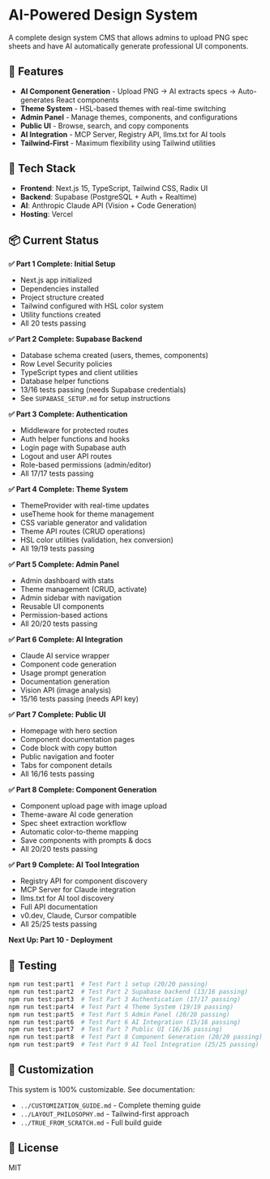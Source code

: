 # AI-Powered Design System

A complete design system CMS that allows admins to upload PNG spec sheets and have AI automatically generate professional UI components.

## 🎯 Features

- **AI Component Generation** - Upload PNG → AI extracts specs → Auto-generates React components
- **Theme System** - HSL-based themes with real-time switching
- **Admin Panel** - Manage themes, components, and configurations
- **Public UI** - Browse, search, and copy components
- **AI Integration** - MCP Server, Registry API, llms.txt for AI tools
- **Tailwind-First** - Maximum flexibility using Tailwind utilities

## 🚀 Tech Stack

- **Frontend**: Next.js 15, TypeScript, Tailwind CSS, Radix UI
- **Backend**: Supabase (PostgreSQL + Auth + Realtime)
- **AI**: Anthropic Claude API (Vision + Code Generation)
- **Hosting**: Vercel

## 📦 Current Status

**✅ Part 1 Complete: Initial Setup**
- Next.js app initialized
- Dependencies installed
- Project structure created
- Tailwind configured with HSL color system
- Utility functions created
- All 20 tests passing

**✅ Part 2 Complete: Supabase Backend**
- Database schema created (users, themes, components)
- Row Level Security policies
- TypeScript types and client utilities
- Database helper functions
- 13/16 tests passing (needs Supabase credentials)
- See `SUPABASE_SETUP.md` for setup instructions

**✅ Part 3 Complete: Authentication**
- Middleware for protected routes
- Auth helper functions and hooks
- Login page with Supabase auth
- Logout and user API routes
- Role-based permissions (admin/editor)
- All 17/17 tests passing

**✅ Part 4 Complete: Theme System**
- ThemeProvider with real-time updates
- useTheme hook for theme management
- CSS variable generator and validation
- Theme API routes (CRUD operations)
- HSL color utilities (validation, hex conversion)
- All 19/19 tests passing

**✅ Part 5 Complete: Admin Panel**
- Admin dashboard with stats
- Theme management (CRUD, activate)
- Admin sidebar with navigation
- Reusable UI components
- Permission-based actions
- All 20/20 tests passing

**✅ Part 6 Complete: AI Integration**
- Claude AI service wrapper
- Component code generation
- Usage prompt generation
- Documentation generation
- Vision API (image analysis)
- 15/16 tests passing (needs API key)

**✅ Part 7 Complete: Public UI**
- Homepage with hero section
- Component documentation pages
- Code block with copy button
- Public navigation and footer
- Tabs for component details
- All 16/16 tests passing

**✅ Part 8 Complete: Component Generation**
- Component upload page with image upload
- Theme-aware AI code generation
- Spec sheet extraction workflow
- Automatic color-to-theme mapping
- Save components with prompts & docs
- All 20/20 tests passing

**✅ Part 9 Complete: AI Tool Integration**
- Registry API for component discovery
- MCP Server for Claude integration
- llms.txt for AI tool discovery
- Full API documentation
- v0.dev, Claude, Cursor compatible
- All 25/25 tests passing

**Next Up: Part 10 - Deployment**

## 🧪 Testing

```bash
npm run test:part1  # Test Part 1 setup (20/20 passing)
npm run test:part2  # Test Part 2 Supabase backend (13/16 passing)
npm run test:part3  # Test Part 3 Authentication (17/17 passing)
npm run test:part4  # Test Part 4 Theme System (19/19 passing)
npm run test:part5  # Test Part 5 Admin Panel (20/20 passing)
npm run test:part6  # Test Part 6 AI Integration (15/16 passing)
npm run test:part7  # Test Part 7 Public UI (16/16 passing)
npm run test:part8  # Test Part 8 Component Generation (20/20 passing)
npm run test:part9  # Test Part 9 AI Tool Integration (25/25 passing)
```

## 🎨 Customization

This system is 100% customizable. See documentation:
- `../CUSTOMIZATION_GUIDE.md` - Complete theming guide
- `../LAYOUT_PHILOSOPHY.md` - Tailwind-first approach
- `../TRUE_FROM_SCRATCH.md` - Full build guide

## 📝 License

MIT
